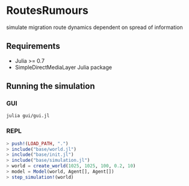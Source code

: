 # RoutesRumours
simulate migration route dynamics dependent on spread of information

## Requirements

* Julia >= 0.7
* SimpleDirectMediaLayer Julia package

## Running the simulation

### GUI

```
julia gui/gui.jl
```

### REPL

```julia
> push!(LOAD_PATH, ".")
> include("base/world.jl")
> include("base/init.jl")
> include("base/simulation.jl")
> world = create_world(1025, 1025, 100, 0.2, 10)
> model = Model(world, Agent[], Agent[])
> step_simulation!(world)
```
